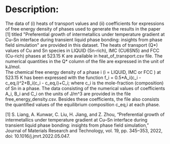 # Description:
The data of (i) heats of transport values and (ii) coefficients for expressions of free energy density of phases used to generate the results in the paper [1]  titled "Preferential growth of intermetallics under temperature gradient at Cu–Sn interface during transient liquid phase bonding: insights from phase field simulation" are provided in this dataset.
The heats of transport (Q*) values of Cu and Sn species in LIQUID (Sn-rich), IMC (CU6SN5) and FCC (Cu-rich) phases at 523.15 K are available in heat_of_transport.csv file. The numerical quantities in the Q* column of the file are expressed in the unit of kJ/mol.  
The chemical free energy density of a phase i (i = LIQUID, IMC or FCC ) at 523.15 K has been expressed with  the function f_i = 0.5*A_i(c_i - c_eq,i)^2+B_i(c_i - c_eq,i)+C_i; where c_i is the mole-fraction (composition) of Sn in a phase.  The data consisting of the numerical values of coefficients A_i, B_i and C_i on the units of J/m^3 are provided in the file free_energy_density.csv. Besides these coefficients, the file also consists the quantified values of the equilibrium composition c_eq,i at each phase.





[1] S. Liang, A. Kunwar, C. Liu, H. Jiang, and Z. Zhou, “Preferential growth of intermetallics under temperature gradient at Cu–Sn interface during transient liquid phase bonding: insights from phase field simulation,” Journal of Materials Research and Technology, vol. 19, pp. 345–353, 2022, doi: 10.1016/j.jmrt.2022.05.047.
